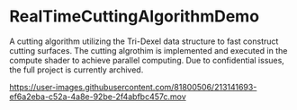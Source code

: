 # RealTimeCuttingAlgorithmDemo
A cutting algorithm utilizing the Tri-Dexel data structure to fast construct cutting surfaces. The cutting algrothim is implemented and executed in the compute shader to achieve parallel computing. Due to confidential issues, the full project is currently archived.


https://user-images.githubusercontent.com/81800506/213141693-ef6a2eba-c52a-4a8e-92be-2f4abfbc457c.mov



